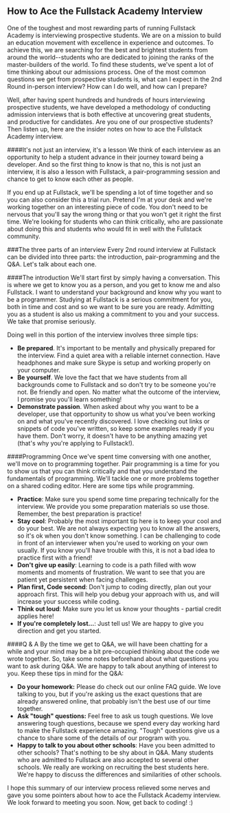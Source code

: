 ## How to Ace the Fullstack Academy Interview

One of the toughest and most rewarding parts of running Fullstack Academy is interviewing prospective students. We are on a mission to build an education movement with excellence in experience and outcomes. To achieve this, we are searching for the best and brightest students from around the world--students who are dedicated to joining the ranks of the master-builders of the world. To find these students, we've spent a lot of time thinking about our admissions process. One of the most common questions we get from prospective students is, what can I expect in the 2nd Round in-person interview? How can I do well, and how can I prepare?

Well, after having spent hundreds and hundreds of hours interviewing prospective students, we have developed a methodology of conducting admission interviews that is both effective at uncovering great students, and productive for candidates. Are you one of our prospective students? Then listen up, here are the insider notes on how to ace the Fullstack Academy interview.

####It's not just an interview, it's a lesson
We think of each interview as an opportunity to help a student advance in their journey toward being a developer.  And so the first thing to know is that no, this is not just an interview, it is also a lesson with Fullstack, a pair-programming session and chance to get to know each other as people.

If you end up at Fullstack, we'll be spending a lot of time together and so you can also consider this a trial run. Pretend I'm at your desk and we're working together on an interesting piece of code. You don't need to be nervous that you'll say the wrong thing or that you won't get it right the first time. We're looking for students who can think critically, who are passionate about doing this and students who would fit in well with the Fullstack community.

###The three parts of an interview
Every 2nd round interview at Fullstack can be divided into three parts: the introduction, pair-programming and the Q&A. Let's talk about each one. 

####The introduction
We'll start first by simply having a conversation. This is where we get to know you as a person, and you get to know me and also Fullstack. I want to understand your background and know why you want to be a programmer. Studying at Fullstack is a serious commitment for you, both in time and cost and so we want to be sure you are ready. Admitting you as a student is also us making a commitment to you and your success. We take that promise seriously.

Doing well in this portion of the interview involves three simple tips:

* **Be prepared**. It's important to be mentally and physically prepared for the interview. Find a quiet area with a reliable internet connection. Have headphones and make sure Skype is setup and working properly on your computer. 
* **Be yourself**. We love the fact that we have students from all backgrounds come to Fullstack and so don't try to be someone you're not. Be friendly and open. No matter what the outcome of the interview, I promise you you'll learn something!
* **Demonstrate passion**. When asked about why you want to be a developer, use that opportunity to show us what you've been working on and what you've recently discovered. I love checking out links or snippets of code you've written, so keep some examples ready if you have them. Don't worry, it doesn't have to be anything amazing yet (that's why you're applying to Fullstack!).


####Programming
Once we've spent time conversing with one another, we'll move on to programming together. Pair programming is a time for you to show us that you can think critically and that you understand the fundamentals of programming. We'll tackle one or more problems together on a shared coding editor. Here are some tips while programming.

* **Practice**: Make sure you spend some time preparing technically for the interview. We provide you some preparation materials so use those. Remember, the best preparation is practice!
* **Stay cool**: Probably the most important tip here is to keep your cool and do your best. We are not always expecting you to know all the answers, so it's ok when you don't know something. I can be challenging to code in front of an interviewer when you're used to working on your own usually. If you know you'll have trouble with this, it is not a bad idea to practice first with a friend!
* **Don't give up easily**: Learning to code is a path filled with wow moments and moments of frustration. We want to see that you are patient yet persistent when facing challenges.
* **Plan first, Code second**: Don't jump to coding directly, plan out your approach first. This will help you debug your approach with us, and will increase your success while coding.
* **Think out loud**: Make sure you let us know your thoughts - partial credit applies here!
* **If you're completely lost...**: Just tell us! We are happy to give you direction and get you started.

####Q & A
By the time we get to Q&A, we will have been chatting for a while and your mind may be a bit pre-occupied thinking about the code we wrote together. So, take some notes beforehand about what questions you want to ask during Q&A. We are happy to talk about anything of interest to you. Keep these tips in mind for the Q&A:

* **Do your homework:** Please do check out our online FAQ guide. We love talking to you, but if you're asking us the exact questions that are already answered online, that probably isn't the best use of our time together.
* **Ask "tough" questions:** Feel free to ask us tough questions. We love answering tough questions, because we spend every day working hard to make the Fullstack experience amazing. "Tough" questions give us a chance to share some of the details of our program with you.
* **Happy to talk to you about other schools**: Have you been admitted to other schools? That's nothing to be shy about in Q&A. Many students who are admitted to Fullstack are also accepted to several other schools. We really are working on recruiting the best students here. We're happy to discuss the differences and similarities of other schools.

I hope this summary of our interview process relieved some nerves and gave you some pointers about how to ace the Fullstack Academy interview. We look forward to meeting you soon. Now, get back to coding! :)

